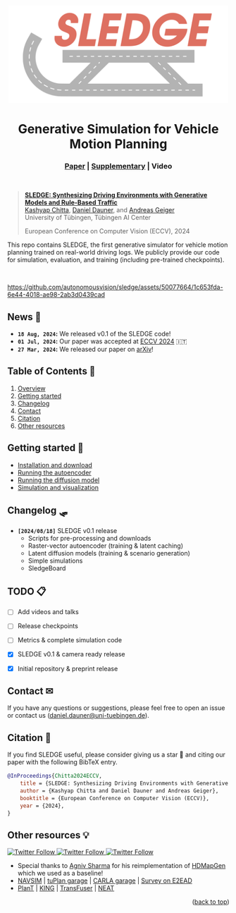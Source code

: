 
<p align="center">
    <img alt="sledge" src="assets/sledge_logo_transparent.png" width="500">
    <h1 align="center">Generative Simulation for Vehicle Motion Planning </h1>
    <h3 align="center"><a href="https://arxiv.org/abs/2403.17933">Paper</a> | <a href="https://danieldauner.github.io/assets/pdf/Chitta2024ARXIV_supplementary.pdf">Supplementary</a> | Video  </h3>
</p>

<br/>

> [**SLEDGE: Synthesizing Driving Environments with Generative Models and Rule-Based Traffic**](https://arxiv.org/abs/2403.17933) <br>
> [Kashyap Chitta](https://kashyap7x.github.io/), [Daniel Dauner](https://danieldauner.github.io/), and [Andreas Geiger](https://www.cvlibs.net/) <br>
> University of Tübingen, Tübingen AI Center
>
> European Conference on Computer Vision (ECCV), 2024
> <br>
>

This repo contains SLEDGE, the first generative simulator for vehicle motion planning trained on real-world driving logs. We publicly provide our code for simulation, evaluation, and training (including pre-trained checkpoints). 

<br/>

https://github.com/autonomousvision/sledge/assets/50077664/1c653fda-6e44-4018-ae98-2ab3d0439cad

## News &#128240; 
* **`18 Aug, 2024`:** We released v0.1 of the SLEDGE code!
* **`01 Jul, 2024`:** Our paper was accepted at [ECCV 2024](https://eccv.ecva.net/) &#127470;&#127481;
* **`27 Mar, 2024`:** We released our paper on [arXiv](https://arxiv.org/abs/2403.17933)!


## Table of Contents &#128220;
1. [Overview](#overview)
2. [Getting started](#gettingstarted)
3. [Changelog](#changelog)
4. [Contact](#contact)
5. [Citation](#citation)
6. [Other resources](#otherresources)


## Getting started &#128640; <a name="gettingstarted"></a>

- [Installation and download](docs/installation.md)
- [Running the autoencoder](docs/autoencoder.md) 
- [Running the diffusion model](docs/diffusion.md)
- [Simulation and visualization](docs/simulation.md)


## Changelog &#128759; <a name="changelog"></a>
- **`[2024/08/18]`** SLEDGE v0.1 release
  - Scripts for pre-processing and downloads
  - Raster-vector autoencoder (training & latent caching)
  - Latent diffusion models (training & scenario generation)
  - Simple simulations
  - SledgeBoard


## TODO &#128203;<a name="todo"></a>
- [ ] Add videos and talks
- [ ] Release checkpoints
- [ ] Metrics & complete simulation code
- [X] SLEDGE v0.1 & camera ready release
- [x] Initial repository & preprint release


## Contact &#9993; <a name="contact"></a>
If you have any questions or suggestions, please feel free to open an issue or contact us (daniel.dauner@uni-tuebingen.de).

## Citation &#128206; <a name="citation"></a>
If you find SLEDGE useful, please consider giving us a star &#127775; and citing our paper with the following BibTeX entry.

```BibTeX
@InProceedings{Chitta2024ECCV, 
	title = {SLEDGE: Synthesizing Driving Environments with Generative Models and Rule-Based Traffic}, 
	author = {Kashyap Chitta and Daniel Dauner and Andreas Geiger}, 
	booktitle = {European Conference on Computer Vision (ECCV)}, 
	year = {2024}, 
}
```

## Other resources &#128161; <a name="otherresources"></a>

<a href="https://twitter.com/AutoVisionGroup" target="_blank">
    <img alt="Twitter Follow" src="https://img.shields.io/twitter/follow/Awesome Vision Group?style=social&color=brightgreen&logo=twitter" />
  </a>
<a href="https://twitter.com/kashyap7x" target="_blank">
    <img alt="Twitter Follow" src="https://img.shields.io/twitter/follow/Kashyap Chitta?style=social&color=brightgreen&logo=twitter" />
  </a>
<a href="https://twitter.com/DanielDauner" target="_blank">
    <img alt="Twitter Follow" src="https://img.shields.io/twitter/follow/Daniel Dauner?style=social&color=brightgreen&logo=twitter" />
  </a>

- Special thanks to [Agniv Sharma](https://github.com/agshar96) for his reimplementation of [HDMapGen](https://github.com/agshar96/HDMapGen) which we used as a baseline!
- [NAVSIM](https://github.com/autonomousvision/navsim) | [tuPlan garage](https://github.com/autonomousvision/sledge) | [CARLA garage](https://github.com/autonomousvision/carla_garage) | [Survey on E2EAD](https://github.com/OpenDriveLab/End-to-end-Autonomous-Driving)
- [PlanT](https://github.com/autonomousvision/plant) | [KING](https://github.com/autonomousvision/king) | [TransFuser](https://github.com/autonomousvision/transfuser) | [NEAT](https://github.com/autonomousvision/neat)

<p align="right">(<a href="#top">back to top</a>)</p>
